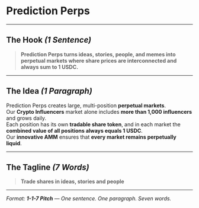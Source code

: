 # Prediction Perps

---

## The Hook *(1 Sentence)*
> **Prediction Perps turns ideas, stories, people, and memes into perpetual markets where share prices are interconnected and always sum to 1 USDC.**

---

## The Idea *(1 Paragraph)*
Prediction Perps creates large, multi-position **perpetual markets**.  
Our **Crypto Influencers** market alone includes **more than 1,000 influencers** and grows daily.  
Each position has its own **tradable share token**, and in each market the **combined value of all positions always equals 1 USDC**.  
Our **innovative AMM** ensures that **every market remains perpetually liquid**.

---

## The Tagline *(7 Words)*
> **Trade shares in ideas, stories and people**

---

*Format: **1-1-7 Pitch** — One sentence. One paragraph. Seven words.*